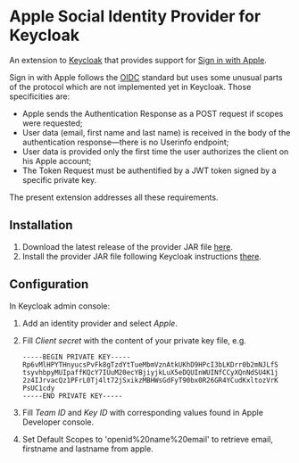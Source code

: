 # Apple Social Identity Provider for Keycloak

An extension to [Keycloak](https://www.keycloak.org/) that provides support for [Sign in with Apple](https://developer.apple.com/sign-in-with-apple/).

Sign in with Apple follows the [OIDC](https://openid.net/) standard but uses some unusual parts of the protocol which are not implemented yet in Keycloak. Those specificities are:
* Apple sends the Authentication Response as a POST request if scopes were requested;
* User data (email, first name and last name) is received in the body of the authentication response—there is no Userinfo endpoint;
* User data is provided only the first time the user authorizes the client on his Apple account;
* The Token Request must be authentified by a JWT token signed by a specific private key.

The present extension addresses all these requirements.

## Installation

1. Download the latest release of the provider JAR file [here](https://github.com/BenjaminFavre/keycloak-apple-social-identity-provider/releases).
1. Install the provider JAR file following Keycloak instructions [there](https://www.keycloak.org/docs/latest/server_development/index.html#using-the-keycloak-deployer).

## Configuration

In Keycloak admin console:
1. Add an identity provider and select *Apple*.
1. Fill *Client secret* with the content of your private key file, e.g.
   
       -----BEGIN PRIVATE KEY-----
       Rp6vMlHPYTHnyucsPvFk8gTzdYtTueMbmVznAtkUKhD9HPcI3bLKDrr0b2mNJLfS
       tsyvhbpyMUIpaffKQcY7IUuM20ecYBjiyjkLuX5eDQUInWUINfCCyXQnNdSU4K1j
       2z4IJrvacQz1PFrL0Tj4lt72jSxikzMBHWsGdFyT90bx0R26GR4YCudKxltozVrK
       PsUC1cdy
       -----END PRIVATE KEY-----
   
1. Fill *Team ID* and *Key ID* with corresponding values found in Apple Developer console.
1. Set Default Scopes to 'openid%20name%20email' to retrieve email, firstname and lastname from apple.
